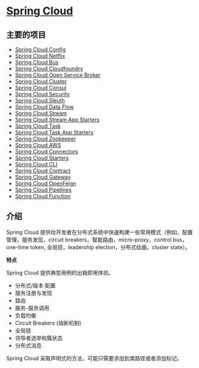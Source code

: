 # [Spring Cloud](https://spring.io/projects/spring-cloud)

## 主要的项目

- [Spring Cloud Config](https://spring.io/projects/spring-cloud-config)
- [Spring Cloud Netflix](https://spring.io/projects/spring-cloud-netflix)
- [Spring Cloud Bus](https://spring.io/projects/spring-cloud-bus)
- [Spring Cloud Cloudfoundry](https://spring.io/projects/spring-cloud-cloudfoundry)
- [Spring Cloud Open Service Broker](https://spring.io/projects/spring-cloud-open-service-broker)
- [Spring Cloud Cluster](https://github.com/spring-cloud/spring-cloud-cluster)
- [Spring Cloud Consul](https://spring.io/projects/spring-cloud-consul)
- [Spring Cloud Security](https://spring.io/projects/spring-cloud-security)
- [Spring Cloud Sleuth](https://spring.io/projects/spring-cloud-sleuth)
- [Spring Cloud Data Flow](https://spring.io/projects/spring-cloud-dataflow)
- [Spring Cloud Stream](https://spring.io/projects/spring-cloud-stream)
- [Spring Cloud Stream App Starters](https://spring.io/projects/spring-cloud-stream-app-starters)
- [Spring Cloud Task](https://spring.io/projects/spring-cloud-task)
- [Spring Cloud Task App Starters](https://spring.io/projects/spring-cloud-task-app-starters)
- [Spring Cloud Zookeeper](https://spring.io/projects/spring-cloud-zookeeper)
- [Spring Cloud AWS](https://github.com/spring-cloud/spring-cloud-aws)
- [Spring Cloud Connectors](https://github.com/spring-cloud/spring-cloud-connectors)
- [Spring Cloud Starters](https://github.com/spring-cloud/spring-cloud-starters)
- [Spring Cloud CLI](https://github.com/spring-cloud/spring-cloud-cli)
- [Spring Cloud Contract](https://spring.io/projects/spring-cloud-contract)
- [Spring Cloud Gateway](https://spring.io/projects/spring-cloud-gateway)
- [Spring Cloud OpenFeign](https://spring.io/projects/spring-cloud-openfeign)
- [Spring Cloud Pipelines](https://spring.io/projects/spring-cloud-pipelines)
- [Spring Cloud Function](https://github.com/spring-cloud/spring-cloud-function)

## 介绍

Spring Cloud 提供给开发者在分布式系统中快速构建一些常用模式（例如，配置管理，服务发现，circuit breakers，智能路由，micro-proxy，control bus，one-time token, 全局锁，leadership election，分布式绘画，cluster state）。

**特点**

Spring Cloud 提供典型用例的出箱即用体验。

- 分布式/版本 配置
- 服务注册与发现
- 路由
- 服务-服务调用
- 负载均衡
- Circuit Breakers (熔断机制)
- 全局锁
- 领导者选举和簇状态
- 分布式消息

Spring Cloud 采取声明式的方法，可能只需要添加到类路径或者添加标记。
